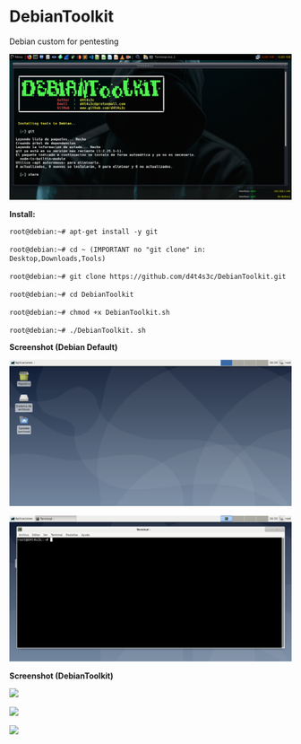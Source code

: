 # DebianToolkit

Debian custom for pentesting

![](/screenshot/screenshot6.png)


**Install:**
```
root@debian:~# apt-get install -y git

root@debian:~# cd ~ (IMPORTANT no "git clone" in: Desktop,Downloads,Tools)

root@debian:~# git clone https://github.com/d4t4s3c/DebianToolkit.git

root@debian:~# cd DebianToolkit

root@debian:~# chmod +x DebianToolkit.sh

root@debian:~# ./DebianToolkit. sh
```

**Screenshot (Debian Default)**

![](/screenshot/screenshot1.png)

![](/screenshot/screenshot2.png)

**Screenshot (DebianToolkit)**

![](/screenshot/screenshot03.png)

![](/screenshot/screenshot04.png)

![](/screenshot/screenshot05.png)

